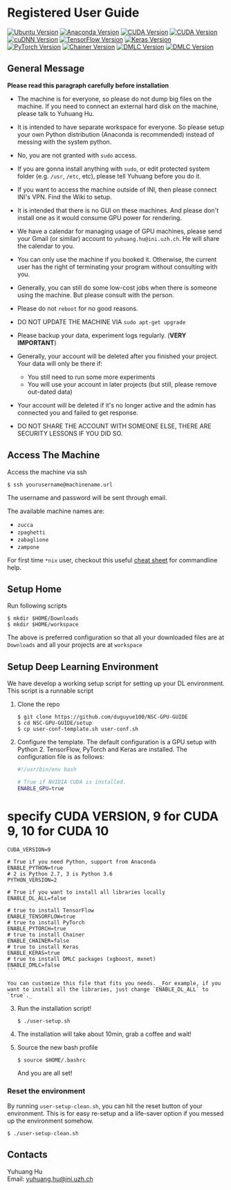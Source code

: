# Registered User Guide

[![Ubuntu Version](https://img.shields.io/badge/Ubuntu%20Server-16.04-yellowgreen.svg)](https://launchpad.net/ubuntu/+mirror/releases.ubuntu.csg.uzh.ch-releases)
[![Anaconda Version](https://img.shields.io/badge/Miniconda-4.5-orange.svg)](https://repo.anaconda.com/miniconda/)
[![CUDA Version](https://img.shields.io/badge/CUDA-9.0-blue.svg)](https://developer.nvidia.com/cuda-downloads)
[![CUDA Version](https://img.shields.io/badge/CUDA-10.0-blue.svg)](https://developer.nvidia.com/cuda-downloads)
[![cuDNN Version](https://img.shields.io/badge/cuDNN-7.5-blue.svg)](https://developer.nvidia.com/cuda-downloads)
[![TensorFlow Version](https://img.shields.io/badge/TensorFlow-1.12-yellow.svg)](https://www.tensorflow.org/)
[![Keras Version](https://img.shields.io/badge/Keras-2.2.4-yellow.svg)](https://keras.io/)
[![PyTorch Version](https://img.shields.io/badge/PyTorch-1.0.1-yellow.svg)](http://pytorch.org/)
[![Chainer Version](https://img.shields.io/badge/Chainer-5.2.0-yellow.svg)](http://chainer.org/)
[![DMLC Version](https://img.shields.io/badge/xgboost-0.81-yellow.svg)](https://xgboost.readthedocs.io/en/latest/)
[![DMLC Version](https://img.shields.io/badge/mxnet-1.3.1-yellow.svg)](https://mxnet.incubator.apache.org/)


## General Message

__Please read this paragraph carefully before installation__

+ The machine is for everyone, so please do not dump big files on the machine.
If you need to connect an external hard disk on the machine, please talk to Yuhuang Hu.

+ It is intended to have separate workspace for everyone. So please setup your own Python
distribution (Anaconda is recommended) instead of messing with the system python.

+ No, you are not granted with `sudo` access.

+ If you are gonna install anything with `sudo`, or edit protected system folder (e.g. `/usr`, `/etc`, etc),
please tell Yuhuang before you do it.

+ If you want to access the machine outside of INI, then please connect INI's VPN.
Find the Wiki to setup.

+ It is intended that there is no GUI on these machines. And please don't install one as it would consume GPU power for rendering.

+ We have a calendar for managing usage of GPU machines, please send your Gmail (or similar) account to `yuhuang.hu@ini.uzh.ch`.
He will share the calendar to you.

+ You can only use the machine if you booked it. Otherwise, the current user has the
right of terminating your program without consulting with you.

+ Generally, you can still do some low-cost jobs when there is someone using the machine.
But please consult with the person.

+ Please do not `reboot` for no good reasons.

+ DO NOT UPDATE THE MACHINE VIA `sudo apt-get upgrade`

+ Please backup your data, experiment logs regularly. (__VERY IMPORTANT__)

+ Generally, your account will be deleted after you finished your project.
Your data will only be there if:
    + You still need to run some more experiments
    + You will use your account in later projects (but still, please remove out-dated data)

+ Your account will be deleted if it's no longer active and the admin has connected you and failed to get response.

+ DO NOT SHARE THE ACCOUNT WITH SOMEONE ELSE, THERE ARE SECURITY LESSONS IF YOU DID SO.

## Access The Machine

Access the machine via ssh

```
$ ssh yourusername@machinename.url
```

The username and password will be sent through email.

The available machine names are:

+ `zucca`
+ `zpaghetti`
+ `zabaglione`
+ `zampone`

For first time `*nix` user, checkout this useful [cheat sheet](https://www.cheatography.com/davechild/cheat-sheets/linux-command-line/) for commandline help.

## Setup Home

Run following scripts

```
$ mkdir $HOME/Downloads
$ mkdir $HOME/workspace
```

The above is preferred configuration so that all your downloaded files are
at `Downloads` and all your projects are at `workspace`

## Setup Deep Learning Environment

We have develop a working setup script for setting up your DL environment.
This script is a runnable script 

1. Clone the repo

    ```
    $ git clone https://github.com/duguyue100/NSC-GPU-GUIDE
    $ cd NSC-GPU-GUIDE/setup
    $ cp user-conf-template.sh user-conf.sh
    ```
2. Configure the template. The default configuration is a GPU setup with Python 2. TensorFlow, PyTorch and Keras are installed. The configuration file is as follows:

    ```bash
    #!/usr/bin/env bash

    # True if NVIDIA CUDA is installed.
    ENABLE_GPU=true
# specify CUDA VERSION, 9 for CUDA 9, 10 for CUDA 10
    CUDA_VERSION=9

    # True if you need Python, support from Anaconda
    ENABLE_PYTHON=true
    # 2 is Python 2.7, 3 is Python 3.6
    PYTHON_VERSION=2

    # True if you want to install all libraries locally
    ENABLE_DL_ALL=false

    # true to install TensorFlow
    ENABLE_TENSORFLOW=true
    # true to install PyTorch
    ENABLE_PYTORCH=true
    # true to install Chainer
    ENABLE_CHAINER=false
    # true to install Keras
    ENABLE_KERAS=true
    # true to install DMLC packages (xgboost, mxnet)
    ENABLE_DMLC=false
    ```

    You can customize this file that fits you needs. _For example, if you want to install all the libraries, just change `ENABLE_DL_ALL` to `true`._

3. Run the installation script!

    ```
    $ ./user-setup.sh
    ```

4. The installation will take about 10min, grab a coffee and wait!

5. Source the new bash profile

    ```
    $ source $HOME/.bashrc
    ```

    And you are all set!


### Reset the environment

By running `user-setup-clean.sh`, you can hit the reset button of your environment.
This is for easy re-setup and a life-saver option if you messed up the environment somehow.

```
$ ./user-setup-clean.sh
```

## Contacts

Yuhuang Hu  
Email: yuhuang.hu@ini.uzh.ch
